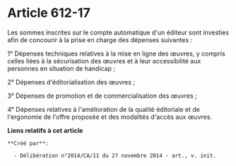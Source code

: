 # Article 612-17

Les sommes inscrites sur le compte automatique d'un éditeur sont investies afin de concourir à la prise en charge des
dépenses suivantes : 

1° Dépenses techniques relatives à la mise en ligne des œuvres, y compris celles liées à la sécurisation des œuvres et à leur
accessibilité aux personnes en situation de handicap ; 

2° Dépenses d'éditorialisation des œuvres ; 

3° Dépenses de promotion et de commercialisation des œuvres ; 

4° Dépenses relatives à l'amélioration de la qualité éditoriale et de l'ergonomie de l'offre proposée et des modalités
d'accès aux œuvres.

**Liens relatifs à cet article**

	**Créé par**:

	  - Délibération n°2014/CA/11 du 27 novembre 2014 - art., v. init.
